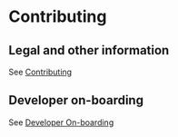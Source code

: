 # Contributing

## Legal and other information

See [Contributing](CONTRIBUTING.md)

## Developer on-boarding

See [Developer On-boarding](README-Developer-Onboarding.md)
